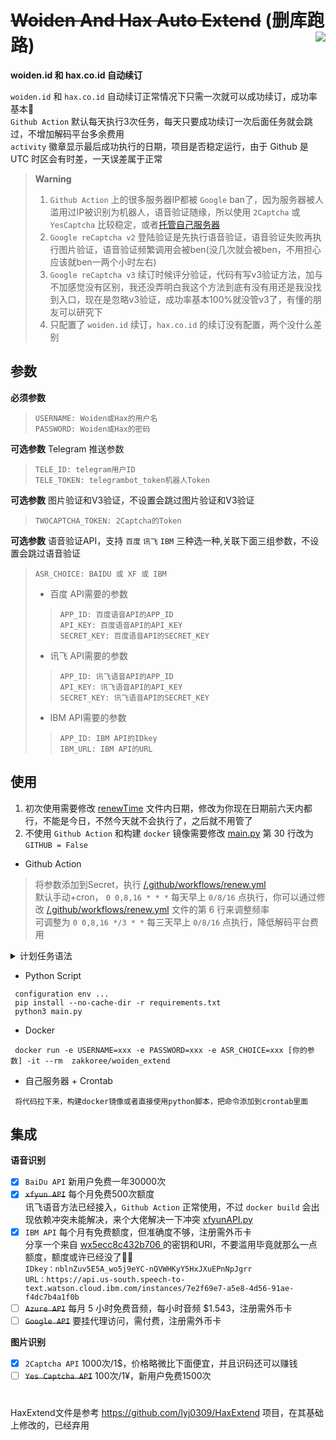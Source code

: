 
# ~~Woiden And Hax Auto Extend~~ (删库跑路) <img align="right" src="https://img.shields.io/badge/2022.11.18-activity-success" />

**woiden.id 和 hax.co.id 自动续订** 

`woiden.id` 和 `hax.co.id` 自动续订正常情况下只需一次就可以成功续订，成功率基本💯</br>
`Github Action` 默认每天执行3次任务，每天只要成功续订一次后面任务就会跳过，不增加解码平台多余费用</br>
`activity` 徽章显示最后成功执行的日期，项目是否稳定运行，由于 Github 是 UTC 时区会有时差，一天误差属于正常

> **Warning** 
> 1. `Github Action` 上的很多服务器IP都被 `Google` ban了，因为服务器被人滥用过IP被识别为机器人，语音验证随缘，所以使用 `2Captcha` 或 `YesCaptcha` 比较稳定，或者[托管自己服务器](https://docs.github.com/cn/actions/hosting-your-own-runners/about-self-hosted-runners)</br>
> 3. `Google reCaptcha v2` 登陆验证是先执行语音验证，语音验证失败再执行图片验证，语音验证频繁调用会被ben(没几次就会被ben，不用担心应该就ben一两个小时左右)<br/>
> 4. `Google reCaptcha v3` 续订时候评分验证，代码有写v3验证方法，加与不加感觉没有区别，我还没弄明白我这个方法到底有没有用还是我没找到入口，现在是忽略v3验证，成功率基本100%就没管v3了，有懂的朋友可以研究下
> 5. 只配置了 `woiden.id` 续订，`hax.co.id` 的续订没有配置，两个没什么差别

## 参数
<kbd>**必须参数**</kbd>
> `USERNAME: Woiden或Hax的用户名`</br>
> `PASSWORD: Woiden或Hax的密码`</br>

<kbd>**可选参数**</kbd> Telegram 推送参数
> `TELE_ID: telegram用户ID`</br>
> `TELE_TOKEN: telegrambot_token机器人Token`</br>

<kbd>**可选参数**</kbd> 图片验证和V3验证，不设置会跳过图片验证和V3验证
> `TWOCAPTCHA_TOKEN: 2Captcha的Token`</br>

<kbd>**可选参数**</kbd> 语音验证API，支持 `百度` `讯飞` `IBM` 三种选一种,关联下面三组参数，不设置会跳过语音验证
> `ASR_CHOICE: BAIDU 或 XF 或 IBM`
> - 百度 API需要的参数</br>
>> `APP_ID: 百度语音API的APP_ID`</br>
>> `API_KEY: 百度语音API的API_KEY`</br>
>> `SECRET_KEY: 百度语音API的SECRET_KEY`</br>
> - 讯飞 API需要的参数</br>
>> `APP_ID: 讯飞语音API的APP_ID`</br>
>> `API_KEY: 讯飞语音API的API_KEY`</br>
>> `SECRET_KEY: 讯飞语音API的SECRET_KEY`</br>
> - IBM API需要的参数</br>
>> `APP_ID: IBM API的IDkey`</br>
>> `IBM_URL: IBM API的URL`</br>

## 使用
1. 初次使用需要修改 [renewTime](https://github.com/Zakkoree/woiden_extend/blob/main/renewTime#L1) 文件内日期，修改为你现在日期前六天内都行，不能是今日，不然今天就不会执行了，之后就不用管了</br>
2. 不使用 `Github Action` 和构建 `docker` 镜像需要修改 [main.py](https://github.com/Zakkoree/woiden_extend/blob/main/main.py#L30) 第 30 行改为 `GITHUB = False` 

- Github Action
> 将参数添加到Secret，执行 [/.github/workflows/renew.yml](https://github.com/Zakkoree/woiden_extend/blob/main/.github/workflows/renew.yml)</br>
> 默认手动+cron， `0 0,8,16 * * *` 每天早上 `0/8/16` 点执行，你可以通过修改 [/.github/workflows/renew.yml](https://github.com/Zakkoree/woiden_extend/blob/main/.github/workflows/renew.yml#L6) 文件的第 6 行来调整频率</br>
> 可调整为 `0 0,8,16 */3 * *` 每三天早上 `0/8/16` 点执行，降低解码平台费用</br>

<details>
 <summary>计划任务语法</summary>
计划任务语法有 5 个字段，中间用空格分隔，每个字段代表一个时间单位。</br>
<kbd>时区为UTC</kbd></br>

```plain
┌───────────── 分钟 (0 - 59)
│ ┌───────────── 小时 (0 - 23)
│ │ ┌───────────── 日 (1 - 31)
│ │ │ ┌───────────── 月 (1 - 12 或 JAN-DEC)
│ │ │ │ ┌───────────── 星期 (0 - 6 或 SUN-SAT)
│ │ │ │ │
│ │ │ │ │
│ │ │ │ │
* * * * *
```

每个时间字段的含义：

|符号   | 描述        | 举例                                        |
| ----- | -----------| -------------------------------------------|
| `*`   | 任意值      | `* * * * *` 每天每小时每分钟                  |
| `,`   | 值分隔符    | `1,3,4,7 * * * *` 每小时的 1 3 4 7 分钟       |
| `-`   | 范围       | `1-6 * * * *` 每小时的 1-6 分钟               |
| `/`   | 每         | `*/15 * * * *` 每隔 15 分钟                  |

**注**：由于 GitHub Actions 的限制，如果设置为 `* * * * *` 实际的执行频率为每 5 分执行一次。
</details>

- Python Script
```
 configuration env ...
 pip install --no-cache-dir -r requirements.txt
 python3 main.py
```
- Docker
```
 docker run -e USERNAME=xxx -e PASSWORD=xxx -e ASR_CHOICE=xxx [你的参数] -it --rm  zakkoree/woiden_extend
```
- 自己服务器 + Crontab
```
 将代码拉下来，构建docker镜像或者直接使用python脚本，把命令添加到crontab里面
```

## 集成
<kbd>**语音识别**</kbd>

- [x] `BaiDu API` 新用户免费一年30000次
- [x] ~~`xfyun API`~~ 每个月免费500次额度</br>
讯飞语音方法已经接入，`Github Action` 正常使用，不过 `docker build` 会出现依赖冲突未能解决，来个大佬解决一下冲突 [xfyunAPI.py](https://github.com/Zakkoree/woiden_extend/blob/main/xfyunAPI.py)
- [x] `IBM API` 每个月有免费额度，但准确度不够，注册需外币卡</br>
分享一个来自 [wx5ecc8c432b706 ](https://blog.51cto.com/u_14825502/5706129) 的密钥和URl，不要滥用毕竟就那么一点额度，额度或许已经没了🤷‍♂️</br>
`IDkey：nblnZuv5E5A_wo5j9eYC-nQVWHKyY5HxJXuEPnNpJgrr`</br>
`URL：https://api.us-south.speech-to-text.watson.cloud.ibm.com/instances/7e2f69e7-a5e8-4d56-91ae-f4dc7b4a1f0b`
- [ ] ~~`Azure API`~~ 每月 5 小时免费音频，每小时音频 $1.543，注册需外币卡
- [ ] ~~`Google API`~~ 要挂代理访问，需付费，注册需外币卡

<kbd>**图片识别**</kbd>
- [x] `2Captcha API` 1000次/1$，价格略微比下面便宜，并且识码还可以赚钱
- [ ] ~~`Yes Captcha API`~~ 100次/1¥，新用户免费1500次

#

HaxExtend文件是参考 https://github.com/lyj0309/HaxExtend 项目，在其基础上修改的，已经弃用
